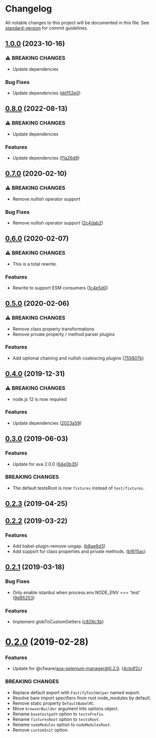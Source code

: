 # Changelog

All notable changes to this project will be documented in this file. See [standard-version](https://github.com/conventional-changelog/standard-version) for commit guidelines.

## [1.0.0](https://github.com/cfware/fastify-test-helper/compare/v0.8.0...v1.0.0) (2023-10-16)


### ⚠ BREAKING CHANGES

* Update dependencies

### Bug Fixes

* Update dependencies ([dd152e0](https://github.com/cfware/fastify-test-helper/commit/dd152e0293b6a475f173d9e0b8ce416c3a0c9f56))

## [0.8.0](https://github.com/cfware/fastify-test-helper/compare/v0.7.0...v0.8.0) (2022-08-13)


### ⚠ BREAKING CHANGES

* Update dependencies

### Features

* Update dependencies ([f1a26d9](https://github.com/cfware/fastify-test-helper/commit/f1a26d9570ef6144dbbb51478ef67ce38c7c5092))

## [0.7.0](https://github.com/cfware/fastify-test-helper/compare/v0.6.0...v0.7.0) (2020-02-10)


### ⚠ BREAKING CHANGES

* Remove nullish operator support

### Bug Fixes

* Remove nullish operator support ([2c4dab2](https://github.com/cfware/fastify-test-helper/commit/2c4dab243d339c69ae68b34f21c096837ebd8aa4))

## [0.6.0](https://github.com/cfware/fastify-test-helper/compare/v0.5.0...v0.6.0) (2020-02-07)


### ⚠ BREAKING CHANGES

* This is a total rewrite.

### Features

* Rewrite to support ESM consumers ([1c4e5d0](https://github.com/cfware/fastify-test-helper/commit/1c4e5d0d00c30d7e97e8a1dac8cf5895bd609a4f))

## [0.5.0](https://github.com/cfware/fastify-test-helper/compare/v0.4.0...v0.5.0) (2020-02-06)


### ⚠ BREAKING CHANGES

* Remove class property transformations
* Remove private property / method parser plugins

### Features

* Add optional chaining and nullish coalescing plugins ([755607b](https://github.com/cfware/fastify-test-helper/commit/755607bf893dd751113c1d741cd3ea733b87b913))

## [0.4.0](https://github.com/cfware/fastify-test-helper/compare/v0.3.0...v0.4.0) (2019-12-31)


### ⚠ BREAKING CHANGES

* node.js 12 is now required

### Features

* Update dependencies ([2023a59](https://github.com/cfware/fastify-test-helper/commit/2023a59dac0d0286e612b91374ff3cd74b51d7fd))

## [0.3.0](https://github.com/cfware/fastify-test-helper/compare/v0.2.3...v0.3.0) (2019-06-03)


### Features

* Update for ava 2.0.0 ([64e0b35](https://github.com/cfware/fastify-test-helper/commit/64e0b35))


### BREAKING CHANGES

* The default testsRoot is now `fixtures` instead of
`test/fixtures`.



## [0.2.3](https://github.com/cfware/fastify-test-helper/compare/v0.2.2...v0.2.3) (2019-04-25)



## [0.2.2](https://github.com/cfware/fastify-test-helper/compare/v0.2.1...v0.2.2) (2019-03-22)


### Features

* Add babel-plugin-remove-ungap. ([b8ae6d3](https://github.com/cfware/fastify-test-helper/commit/b8ae6d3))
* Add support for class properties and private methods. ([b1615ac](https://github.com/cfware/fastify-test-helper/commit/b1615ac))



## [0.2.1](https://github.com/cfware/fastify-test-helper/compare/v0.2.0...v0.2.1) (2019-03-18)


### Bug Fixes

* Only enable istanbul when process.env.NODE_ENV === 'test' ([9d95253](https://github.com/cfware/fastify-test-helper/commit/9d95253))


### Features

* Implement globToCustomGetters ([c826c3b](https://github.com/cfware/fastify-test-helper/commit/c826c3b))



# [0.2.0](https://github.com/cfware/fastify-test-helper/compare/v0.1.0...v0.2.0) (2019-02-28)


### Features

* Update for @cfware/ava-selenium-manager@0.2.0. ([4cbdf2c](https://github.com/cfware/fastify-test-helper/commit/4cbdf2c))


### BREAKING CHANGES

* Replace default export with `FastifyTestHelper` named
export.
* Resolve bare import specifiers from root node_modules
by default.
* Remove static property `DefaultBabelRC`.
* Move `browserBuilder` argument into options object.
* Rename `basetestpath` option to `testsPrefix`.
* Rename `fixturesRoot` option to `testsRoot`.
* Rename `nodeModules` option to `nodeModulesRoot`.
* Remove `customInit` option.
